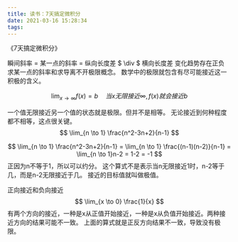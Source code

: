 ```yaml
---
title: 读书：7天搞定微积分
date: 2021-03-16 15:28:34
tags:
---
```

《7天搞定微积分》

瞬间斜率 = 某一点的斜率 = 纵向长度差 $ \div $ 横向长度差
变化趋势存在正负
求某一点的斜率和求导离不开极限概念。
数学中的极限就包含有尽可能接近这一积极的含义。

$$ \lim_{x \to \infty} f(x) = b \quad 当x无限接近 \infty ,f(x)就会接近b $$

一个值无限接近另一个值的状态就是极限。但并不是相等。
无论接近到何种程度都不相等，这点很关键。
$$ \lim_{n \to 1} \frac{n^2-3n+2}{n-1} $$

$$ \lim_{n \to 1} \frac{n^2-3n+2}{n-1} = \lim_{n \to 1} \frac{(n-1)(n-2)}{n-1} = \lim_{n \to 1}n-2 = 1-2 = -1 $$
正因为n不等于1，所以可以约分。
这个算式不是表示当n无限接近1时，n-2等于几，而是n-2无限接近于几。
接近的目标值就叫做极值。

正向接近和负向接近
$$ \lim_{x \to 0} \frac{1}{x} $$
有两个方向的接近，一种是x从正值开始接近，一种是x从负值开始接近。两种接近方向的结果可能不一致。
上面的算式就是正反方向结果不一致，导致没有极限。
